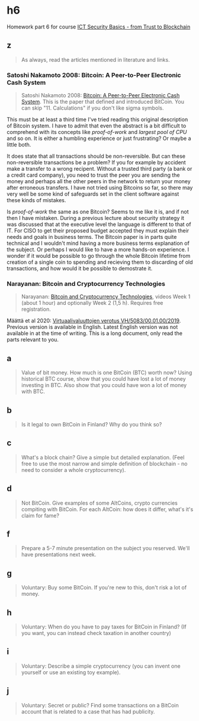 # h6

Homework part 6 for course [ICT Security Basics - from Trust to Blockchain][1]

## z

> As always, read the articles mentioned in literature and links.

### Satoshi Nakamoto 2008: Bitcoin: A Peer-to-Peer Electronic Cash System

> Satoshi Nakamoto 2008: [Bitcoin: A Peer-to-Peer Electronic Cash System][2].
> This is the paper that defined and introduced BitCoin. You can skip "11.
> Calculations" if you don't like sigma symbols.

This must be at least a third time I've tried reading this original description
of Bitcoin system. I have to admit that even the abstract is a bit difficult to
comprehend with its concepts like _proof-of-work_ and _largest pool of CPU_ and
so on. It is either a humbling experience or just frustrating? Or maybe a little
both.

It does state that all transactions should be non-reversible. But can these
non-reversible transactions be a problem? If you for example by accident make a
transfer to a wrong recipent. Without a trusted third party (a bank or a credit
card company), you need to trust the peer you are sending the money and perhaps
all the other peers in the network to return your money after erroneous
transfers. I have not tried using Bitcoins so far, so there may very well be
some kind of safeguards set in the client software against these kinds of
mistakes.

Is _proof-of-work_ the same as one Bitcoin? Seems to me like it is, and if not
then I have mistaken. During a previous lecture about security strategy it was
discussed that at the executive level the language is different to that of IT.
For CISO to get their proposed budget accepted they must explain their needs and
goals in business terms. The Bitcoin paper is in parts quite technical and I
wouldn't mind having a more business terms explanation of the subject. Or
perhaps I would like to have a more hands-on experience. I wonder if it would be
possible to go through the whole Bitcoin lifetime from creation of a single coin to
spending and recieving them to discarding of old transactions, and how would it
be possible to demostrate it.


### Narayanan: Bitcoin and Cryptocurrency Technologies

> Narayanan: [Bitcoin and Cryptocurrency Technologies][3], videos Week 1 (about
> 1 hour) and optionally Week 2 (1,5 h). Requires free registration.

Määttä et al 2020: [Virtuaalivaluuttojen verotus VH/5083/00.01.00/2019][4].
Previous version is available in English. Latest English version was not
available in at the time of writing. This is a long document, only read the
parts relevant to you.


## a

> Value of bit money. How much is one BitCoin (BTC) worth now? Using historical
BTC course, show that you could have lost a lot of money investing in BTC. Also
show that you could have won a lot of money with BTC.

## b

> Is it legal to own BitCoin in Finland? Why do you think so?

## c

> What's a block chain? Give a simple but detailed explanation. (Feel free to
> use the most narrow and simple definition of blockchain - no need to consider
> a whole cryptocurrency).

## d

> Not BitCoin. Give examples of some AltCoins, crypto currencies compiting with
> BitCoin. For each AltCoin: how does it differ, what's it's claim for fame?

## f

> Prepare a 5-7 minute presentation on the subject you reserved. We'll have
> presentations next week.

## g

> Voluntary: Buy some BitCoin. If you're new to this, don't risk a lot of
> money.

## h

> Voluntary: When do you have to pay taxes for BitCoin in Finland? (If you
> want, you can instead check taxation in another country)

## i

> Voluntary: Describe a simple cryptocurrency (you can invent one yourself or
> use an existing toy example).

## j

> Voluntary: Secret or public? Find some transactions on a BitCoin account that
> is related to a case that has had publicity.

[1]: http://terokarvinen.com/2020-ict-security-basics-from-trust-to-blockchain-itc4hm003-3001-2020-spring
[2]: https://bitcoin.org/bitcoin.pdf
[3]: https://www.coursera.org/learn/cryptocurrency/home/week/1
[4]: https://www.vero.fi/syventavat-vero-ohjeet/ohje-hakusivu/48411/virtuaalivaluuttojen-verotus3/
[5]: https://en.wikipedia.org/wiki/List_of_bitcoin_forks